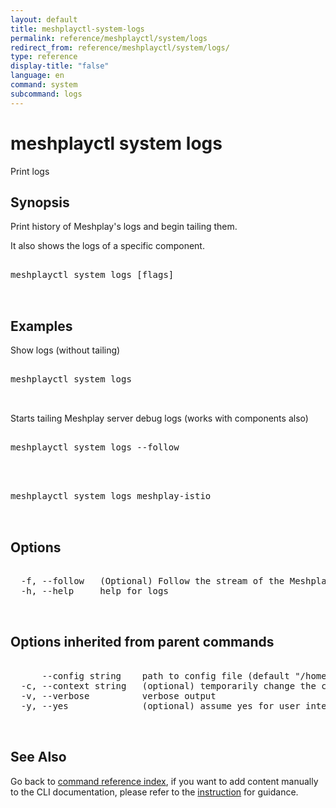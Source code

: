 ```yaml
---
layout: default
title: meshplayctl-system-logs
permalink: reference/meshplayctl/system/logs
redirect_from: reference/meshplayctl/system/logs/
type: reference
display-title: "false"
language: en
command: system
subcommand: logs
---
```


# meshplayctl system logs

Print logs

## Synopsis

Print history of Meshplay's logs and begin tailing them.

It also shows the logs of a specific component.
<pre class='codeblock-pre'>
<div class='codeblock'>
meshplayctl system logs [flags]

</div>
</pre> 

## Examples

Show logs (without tailing)
<pre class='codeblock-pre'>
<div class='codeblock'>
meshplayctl system logs

</div>
</pre> 

Starts tailing Meshplay server debug logs (works with components also)
<pre class='codeblock-pre'>
<div class='codeblock'>
meshplayctl system logs --follow

</div>
</pre> 

<pre class='codeblock-pre'>
<div class='codeblock'>
meshplayctl system logs meshplay-istio

</div>
</pre> 

## Options

<pre class='codeblock-pre'>
<div class='codeblock'>
  -f, --follow   (Optional) Follow the stream of the Meshplay's logs. Defaults to false.
  -h, --help     help for logs

</div>
</pre>

## Options inherited from parent commands

<pre class='codeblock-pre'>
<div class='codeblock'>
      --config string    path to config file (default "/home/runner/.meshplay/config.yaml")
  -c, --context string   (optional) temporarily change the current context.
  -v, --verbose          verbose output
  -y, --yes              (optional) assume yes for user interactive prompts.

</div>
</pre>

## See Also

Go back to [command reference index](/reference/meshplayctl/), if you want to add content manually to the CLI documentation, please refer to the [instruction](/project/contributing/contributing-cli#preserving-manually-added-documentation) for guidance.
